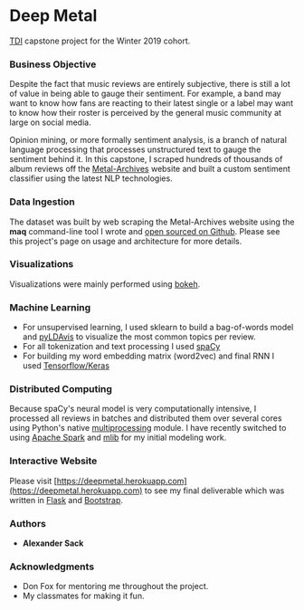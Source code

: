 # Deep Metal

[TDI](http://www.thedataincubator.com) capstone project for the Winter 2019 cohort.

### Business Objective

Despite the fact that music reviews are entirely subjective, there is still a lot of value in being able to gauge their sentiment. For example, a band may want to know how fans are reacting to their latest single or a label may want to know how their roster is perceived by the general music community at large on social media.

Opinion mining, or more formally sentiment analysis, is a branch of natural language processing that processes unstructured text to gauge the sentiment behind it. In this capstone, I scraped hundreds of thousands of album reviews off the [Metal-Archives](http://www.metal-archives.com) website and built a custom sentiment classifier using the latest NLP technologies.

### Data Ingestion

The dataset was built by web scraping the Metal-Archives website using the **maq** command-line tool I wrote and [open sourced on Github](https://github.com/pisymbol/maq). Please see this project's page on usage and architecture for more details.

### Visualizations

Visualizations were mainly performed using [bokeh](https://bokeh.pydata.org/en/latest). 

### Machine Learning

* For unsupervised learning, I used sklearn to build a bag-of-words model and [pyLDAvis](https://github.com/bmabey/pyLDAvis) to visualize the most common topics per review.
* For all tokenization and text processing I used [spaCy](https://spacy.io)
* For building my word embedding matrix (word2vec) and final RNN I used [Tensorflow/Keras](https://www.tensorflow.org/)

### Distributed Computing

Because spaCy's neural model is very computationally intensive, I processed all reviews in batches and distributed them over several cores using Python's native [multiprocessing](https://docs.python.org/3.6/library/multiprocessing.html) module. I have recently switched to using [Apache Spark](https://spark.apache.org) and [mlib](https://spark.apache.org/mllib) for my initial modeling work.

### Interactive Website

Please visit [https://deepmetal.herokuapp.com](https://deepmetal.herokuapp.com) to see my final deliverable which was written in [Flask](http://flask.pocoo.org) and [Bootstrap](https://getbootstrap.com).

### Authors

* **Alexander Sack**

### Acknowledgments

* Don Fox for mentoring me throughout the project.
* My classmates for making it fun.


